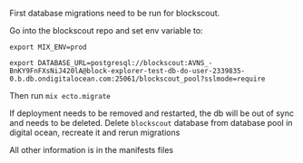 First database migrations need to be run for blockscout. 

Go into the blockscout repo and set env variable to:

`export MIX_ENV=prod`

`export DATABASE_URL=postgresql://blockscout:AVNS_-BnKY9FnFXsNiJ420lA@block-explorer-test-db-do-user-2339835-0.b.db.ondigitalocean.com:25061/blockscout_pool?sslmode=require`

Then run `mix ecto.migrate`

If deployment needs to be removed and restarted, the db will be out of sync and needs to be deleted. Delete `blockscout` database from database pool in digital ocean, recreate it and rerun migrations

All other information is in the manifests files